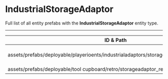 # IndustrialStorageAdaptor
Full list of all <Badge type="warning" text="2"/> entity prefabs with the **IndustrialStorageAdaptor** entity type.

---
| ID & Path |
| --- |
| <Badge type="tip" text="1077498142"/> <br> assets/prefabs/deployable/playerioents/industrialadaptors/storageadaptor.deployed.prefab |
| <Badge type="tip" text="1420913995"/> <br> assets/prefabs/deployable/tool cupboard/retro/storageadaptor_retro_tc.deployed.prefab |
